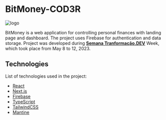# BitMoney-COD3R
![logo](https://github.com/JorgeCJ/BitMoney-COD3R/assets/127647774/d2d1fa94-8a7a-438f-b6bd-8ab277a97be1)

BitMoney is a web application for controlling personal finances with landing page and dashboard. The project uses Firebase for authentication and data storage.
Project was developed during **[Semana Tranformação.DEV](https://transformacao.dev/)** Week, which took place from May 8 to 12, 2023.

## Technologies
List of technologies used in the project:

- [React](https://reactjs.org)
- [Next.js](https://nextjs.org/)
- [Firebase](https://firebase.google.com/)
- [TypeScript](https://www.typescriptlang.org/)
- [TailwindCSS](https://tailwindcss.com/)
- [Mantine](https://mantine.dev/)
